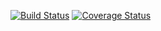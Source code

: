 [![Build Status](https://travis-ci.com/pgalias/js-enumify.svg?branch=master)](https://travis-ci.com/pgalias/js-enumify)
[![Coverage Status](https://coveralls.io/repos/github/pgalias/js-enumify/badge.svg)](https://coveralls.io/github/pgalias/js-enumify)